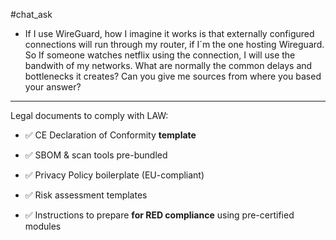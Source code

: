 #chat_ask

  
  
- If I use WireGuard, how I imagine it works is that externally configured connections will run through my router, if I´m the one hosting Wireguard. So If someone watches netflix using the connection, I will use the bandwith of my networks. What are normally the common delays and bottlenecks it creates? Can you give me sources from where you based your answer?




----

Legal documents to comply with LAW:

- ✅ CE Declaration of Conformity **template**
    
- ✅ SBOM & scan tools pre-bundled
    
- ✅ Privacy Policy boilerplate (EU-compliant)
    
- ✅ Risk assessment templates
    
- ✅ Instructions to prepare **for RED compliance** using pre-certified modules
      
  